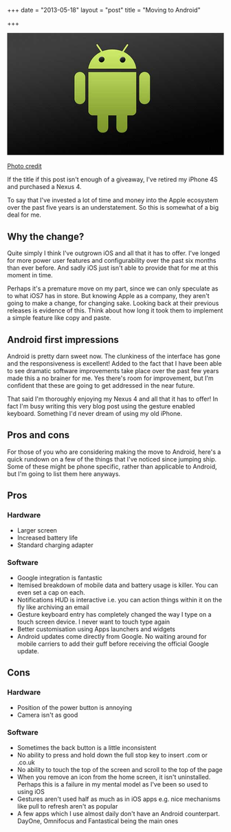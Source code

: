 +++
date = "2013-05-18"
layout = "post"
title = "Moving to Android"

+++

<img src="/images/android.jpg" alt="Android logo" />

[Photo credit](http://www.flickr.com/photos/saadirfan/5168981298/sizes/z/in/photostream/)

If the title if this post isn't enough of a giveaway, I've retired my iPhone 4S and purchased a Nexus 4.

To say that I've invested a lot of time and money into the Apple ecosystem over the past five years is an understatement. So this is somewhat of a big deal for me. 

## Why the change?

Quite simply I think I've outgrown iOS and all that it has to offer. I've longed for more power user features and configurability over the past six months than ever before. And sadly iOS just isn't able to provide that for me at this moment in time.

Perhaps it's a premature move on my part, since we can only speculate as to what iOS7 has in store. But knowing Apple as a company, they aren't going to make a change, for changing sake. Looking back at their previous releases is evidence of this. Think about how long it took them to implement a simple feature like copy and paste. 

## Android first impressions

Android is pretty darn sweet now. The clunkiness of the interface has gone and the responsiveness is excellent! Added to the fact that I have been able to see dramatic software improvements take place over the past few years made this a no brainer for me. Yes there's room for improvement, but I'm confident that these are going to get addressed in the near future. 

That said I'm thoroughly enjoying my Nexus 4 and all that it has to offer! In fact I'm busy writing this very blog post using the gesture enabled keyboard. Something I'd never dream of using my old iPhone.

## Pros and cons

For those of you who are considering making the move to Android, here's a quick rundown on a few of the things that I've noticed since jumping ship. Some of these might be phone specific, rather than applicable to Android, but I'm going to list them here anyways.

## Pros

### Hardware

* Larger screen
* Increased battery life
* Standard charging adapter

### Software

* Google integration is fantastic
* Itemised breakdown of mobile data and battery usage is killer. You can even set a cap on each. 
* Notifications HUD is interactive i.e. you can action things within it on the fly like archiving an email
* Gesture keyboard entry has completely changed the way I type on a touch screen device. I never want to touch type again
* Better customisation using Apps launchers and widgets
* Android updates come directly from Google. No waiting around for mobile carriers to add their guff before receiving the official Google update.

## Cons

### Hardware

* Position of the power button is annoying
* Camera isn't as good

### Software

* Sometimes the back button is a little inconsistent
* No ability to press and hold down the full stop key to insert .com or .co.uk
* No ability to touch the top of the screen and scroll to the top of the page
* When you remove an icon from the home screen, it isn't uninstalled. Perhaps this is a failure in my mental model as I've been so used to using iOS
* Gestures aren't used half as much as in iOS apps e.g. nice mechanisms like pull to refresh aren't as popular
* A few apps which I use almost daily don't have an Android counterpart. DayOne, Omnifocus and Fantastical being the main ones
